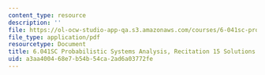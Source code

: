 ```yaml
---
content_type: resource
description: ''
file: https://ol-ocw-studio-app-qa.s3.amazonaws.com/courses/6-041sc-probabilistic-systems-analysis-and-applied-probability-fall-2013/a3aa400468e7b54b54ca2ad6a03772fe_MIT6_041SCF13_rec15_sol.pdf
file_type: application/pdf
resourcetype: Document
title: 6.041SC Probabilistic Systems Analysis, Recitation 15 Solutions
uid: a3aa4004-68e7-b54b-54ca-2ad6a03772fe
---
```

